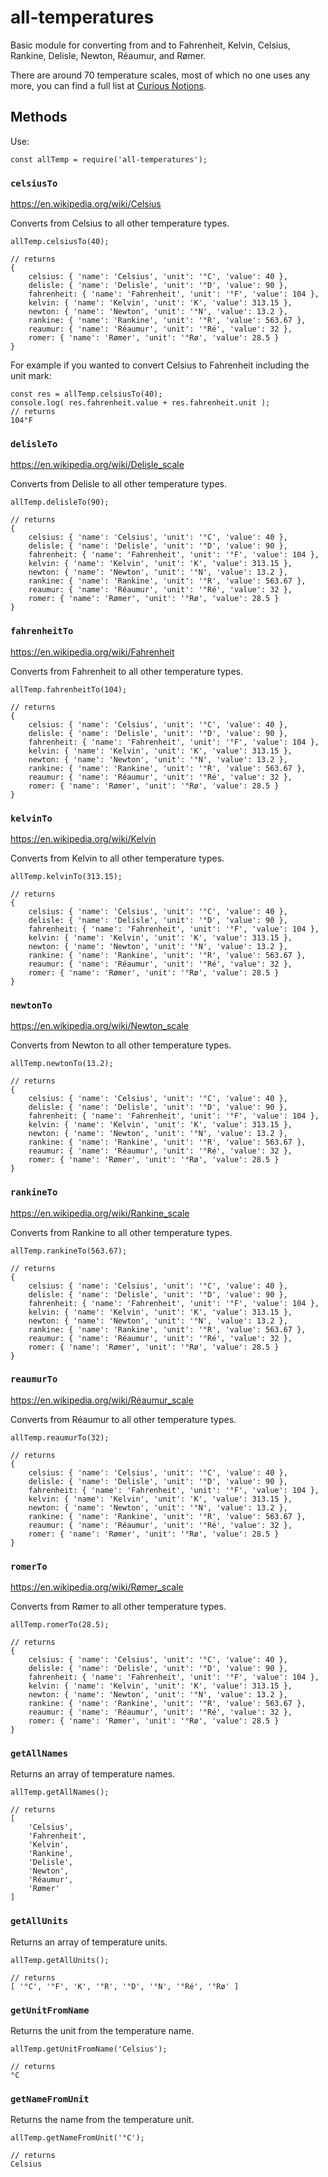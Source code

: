 # all-temperatures

Basic module for converting from and to Fahrenheit, Kelvin, Celsius, Rankine, Delisle, Newton, Réaumur, and Rømer.

There are around 70 temperature scales, most of which no one uses any more, you can find a full list at [Curious Notions](http://www.curiousnotions.com/temperature-conversion/).

## Methods

Use:

    const allTemp = require('all-temperatures');

### `celsiusTo`

<https://en.wikipedia.org/wiki/Celsius>

Converts from Celsius to all other temperature types.

    allTemp.celsiusTo(40);
    
    // returns
	{
		celsius: { 'name': 'Celsius', 'unit': '°C', 'value': 40 },
		delisle: { 'name': 'Delisle', 'unit': '°D', 'value': 90 },
		fahrenheit: { 'name': 'Fahrenheit', 'unit': '°F', 'value': 104 },
		kelvin: { 'name': 'Kelvin', 'unit': 'K', 'value': 313.15 },
		newton: { 'name': 'Newton', 'unit': '°N', 'value': 13.2 },
		rankine: { 'name': 'Rankine', 'unit': '°R', 'value': 563.67 },
		reaumur: { 'name': 'Réaumur', 'unit': '°Ré', 'value': 32 },
		romer: { 'name': 'Rømer', 'unit': '°Rø', 'value': 28.5 }
	}
	
For example if you wanted to convert Celsius to Fahrenheit including the unit mark:

    const res = allTemp.celsiusTo(40);
    console.log( res.fahrenheit.value + res.fahrenheit.unit );
    // returns
    104°F
   

### `delisleTo`

<https://en.wikipedia.org/wiki/Delisle_scale>

Converts from Delisle to all other temperature types.

    allTemp.delisleTo(90);
    
    // returns
	{
		celsius: { 'name': 'Celsius', 'unit': '°C', 'value': 40 },
		delisle: { 'name': 'Delisle', 'unit': '°D', 'value': 90 },
		fahrenheit: { 'name': 'Fahrenheit', 'unit': '°F', 'value': 104 },
		kelvin: { 'name': 'Kelvin', 'unit': 'K', 'value': 313.15 },
		newton: { 'name': 'Newton', 'unit': '°N', 'value': 13.2 },
		rankine: { 'name': 'Rankine', 'unit': '°R', 'value': 563.67 },
		reaumur: { 'name': 'Réaumur', 'unit': '°Ré', 'value': 32 },
		romer: { 'name': 'Rømer', 'unit': '°Rø', 'value': 28.5 }
	}


### `fahrenheitTo`

<https://en.wikipedia.org/wiki/Fahrenheit>

Converts from Fahrenheit to all other temperature types.

    allTemp.fahrenheitTo(104);
    
    // returns
	{
		celsius: { 'name': 'Celsius', 'unit': '°C', 'value': 40 },
		delisle: { 'name': 'Delisle', 'unit': '°D', 'value': 90 },
		fahrenheit: { 'name': 'Fahrenheit', 'unit': '°F', 'value': 104 },
		kelvin: { 'name': 'Kelvin', 'unit': 'K', 'value': 313.15 },
		newton: { 'name': 'Newton', 'unit': '°N', 'value': 13.2 },
		rankine: { 'name': 'Rankine', 'unit': '°R', 'value': 563.67 },
		reaumur: { 'name': 'Réaumur', 'unit': '°Ré', 'value': 32 },
		romer: { 'name': 'Rømer', 'unit': '°Rø', 'value': 28.5 }
	}

### `kelvinTo`

<https://en.wikipedia.org/wiki/Kelvin>

Converts from Kelvin to all other temperature types.

    allTemp.kelvinTo(313.15);
    
    // returns
	{
		celsius: { 'name': 'Celsius', 'unit': '°C', 'value': 40 },
		delisle: { 'name': 'Delisle', 'unit': '°D', 'value': 90 },
		fahrenheit: { 'name': 'Fahrenheit', 'unit': '°F', 'value': 104 },
		kelvin: { 'name': 'Kelvin', 'unit': 'K', 'value': 313.15 },
		newton: { 'name': 'Newton', 'unit': '°N', 'value': 13.2 },
		rankine: { 'name': 'Rankine', 'unit': '°R', 'value': 563.67 },
		reaumur: { 'name': 'Réaumur', 'unit': '°Ré', 'value': 32 },
		romer: { 'name': 'Rømer', 'unit': '°Rø', 'value': 28.5 }
	}

### `newtonTo`

<https://en.wikipedia.org/wiki/Newton_scale>

Converts from Newton to all other temperature types.

    allTemp.newtonTo(13.2);
    
    // returns
	{
		celsius: { 'name': 'Celsius', 'unit': '°C', 'value': 40 },
		delisle: { 'name': 'Delisle', 'unit': '°D', 'value': 90 },
		fahrenheit: { 'name': 'Fahrenheit', 'unit': '°F', 'value': 104 },
		kelvin: { 'name': 'Kelvin', 'unit': 'K', 'value': 313.15 },
		newton: { 'name': 'Newton', 'unit': '°N', 'value': 13.2 },
		rankine: { 'name': 'Rankine', 'unit': '°R', 'value': 563.67 },
		reaumur: { 'name': 'Réaumur', 'unit': '°Ré', 'value': 32 },
		romer: { 'name': 'Rømer', 'unit': '°Rø', 'value': 28.5 }
	}


### `rankineTo`

<https://en.wikipedia.org/wiki/Rankine_scale>

Converts from Rankine to all other temperature types.

    allTemp.rankineTo(563.67);
    
    // returns
	{
		celsius: { 'name': 'Celsius', 'unit': '°C', 'value': 40 },
		delisle: { 'name': 'Delisle', 'unit': '°D', 'value': 90 },
		fahrenheit: { 'name': 'Fahrenheit', 'unit': '°F', 'value': 104 },
		kelvin: { 'name': 'Kelvin', 'unit': 'K', 'value': 313.15 },
		newton: { 'name': 'Newton', 'unit': '°N', 'value': 13.2 },
		rankine: { 'name': 'Rankine', 'unit': '°R', 'value': 563.67 },
		reaumur: { 'name': 'Réaumur', 'unit': '°Ré', 'value': 32 },
		romer: { 'name': 'Rømer', 'unit': '°Rø', 'value': 28.5 }
	}

### `reaumurTo`

<https://en.wikipedia.org/wiki/Réaumur_scale>

Converts from Réaumur to all other temperature types.

    allTemp.reaumurTo(32);
    
    // returns
	{
		celsius: { 'name': 'Celsius', 'unit': '°C', 'value': 40 },
		delisle: { 'name': 'Delisle', 'unit': '°D', 'value': 90 },
		fahrenheit: { 'name': 'Fahrenheit', 'unit': '°F', 'value': 104 },
		kelvin: { 'name': 'Kelvin', 'unit': 'K', 'value': 313.15 },
		newton: { 'name': 'Newton', 'unit': '°N', 'value': 13.2 },
		rankine: { 'name': 'Rankine', 'unit': '°R', 'value': 563.67 },
		reaumur: { 'name': 'Réaumur', 'unit': '°Ré', 'value': 32 },
		romer: { 'name': 'Rømer', 'unit': '°Rø', 'value': 28.5 }
	}

### `romerTo`

<https://en.wikipedia.org/wiki/Rømer_scale>

Converts from Rømer to all other temperature types.

    allTemp.romerTo(28.5);
    
    // returns
	{
		celsius: { 'name': 'Celsius', 'unit': '°C', 'value': 40 },
		delisle: { 'name': 'Delisle', 'unit': '°D', 'value': 90 },
		fahrenheit: { 'name': 'Fahrenheit', 'unit': '°F', 'value': 104 },
		kelvin: { 'name': 'Kelvin', 'unit': 'K', 'value': 313.15 },
		newton: { 'name': 'Newton', 'unit': '°N', 'value': 13.2 },
		rankine: { 'name': 'Rankine', 'unit': '°R', 'value': 563.67 },
		reaumur: { 'name': 'Réaumur', 'unit': '°Ré', 'value': 32 },
		romer: { 'name': 'Rømer', 'unit': '°Rø', 'value': 28.5 }
	}

### `getAllNames`

Returns an array of temperature names.

	allTemp.getAllNames();
	
	// returns
	[
		'Celsius',
		'Fahrenheit',
		'Kelvin',
		'Rankine',
		'Delisle',
		'Newton',
		'Réaumur',
		'Rømer'
	]

### `getAllUnits`

Returns an array of temperature units.

	allTemp.getAllUnits();
	
	// returns
	[ '°C', '°F', 'K', '°R', '°D', '°N', '°Ré', '°Rø' ]


### `getUnitFromName`

Returns the unit from the temperature name.

	allTemp.getUnitFromName('Celsius');
	
	// returns
	°C


### `getNameFromUnit`

Returns the name from the temperature unit.

	allTemp.getNameFromUnit('°C');
	
	// returns
	Celsius
